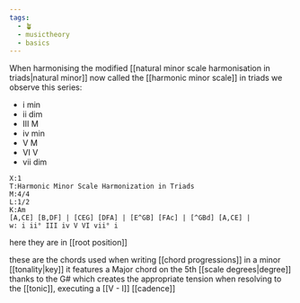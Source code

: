 ```yaml
---
tags:
  - 🪴
  - musictheory
  - basics
---
```

When harmonising the modified [[natural minor scale harmonisation in triads|natural minor]] now called the [[harmonic minor scale]] in triads we observe this series:
- i min
- ii dim
- III M
- iv min
- V M
- VI V
- vii dim


```music-abc
X:1
T:Harmonic Minor Scale Harmonization in Triads
M:4/4
L:1/2
K:Am
[A,CE] [B,DF] | [CEG] [DFA] | [E^GB] [FAc] | [^GBd] [A,CE] |
w: i ii° III iv V VI vii° i
```
here they are in [[root position]]

these are the chords used when writing [[chord progressions]] in a minor [[tonality|key]]
it features a Major chord on the 5th [[scale degrees|degree]] thanks to the G# which creates the appropriate tension when resolving to the [[tonic]], executing a [[V - I]] [[cadence]]
